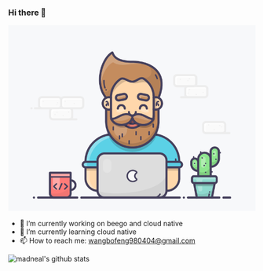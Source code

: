 ### Hi there 👋
![](https://github.com/flutterWang/Portfolio-Demo/blob/master/assets/images/programmer.gif?raw=true)

- 🔭 I’m currently working on beego and cloud native
- 🌱 I’m currently learning cloud native
- 📫 How to reach me: wangbofeng980404@gmail.com

![madneal's github stats](https://github-readme-stats.vercel.app/api?username=flutterWang&show_icons=true&theme=radical) 
